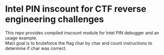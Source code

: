 # Intel PIN inscount for CTF reverse engineering challenges  
This repo provides compiled inscount module for Intel PIN debugger and an usage example.  
Main goal is to bruteforce the flag char by char and count instructions to determine if char was correct.  

